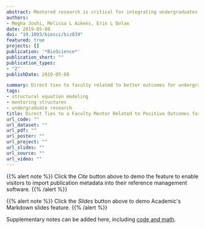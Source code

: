 ```yaml
---
abstract: Mentored research is critical for integrating undergraduates into the scientific community. Undergraduate researchers experience a variety of mentoring structures, including dyads (i.e., direct mentorship by faculty) and triads (i.e., mentorship by graduate or postdoctoral researchers [postgraduates] and faculty). Social capital theory suggests that these structures may offer different resources that differentially benefit undergraduates. To test this, we collected data from a national sample of more than 1,000 undergraduate life science researchers and used structural equation modeling to identify relationships between mentoring structures and indicators of integration into the scientific community. Undergraduates in dyads and triads with direct faculty interactions reported similar levels of science self-efficacy, scientific identity, and scholarly productivity, and higher levels of these outcomes than students in triads lacking faculty interactions. Undergraduates’ career intentions were unrelated to their mentoring structure, and their gains in thinking and working like scientists were higher if they interacted with both postgraduates and faculty.
authors:
- Megha Joshi, Melissa L Aikens, Erin L Dolan
date: 2019-05-08
doi: "10.1093/biosci/biz039"
featured: true
projects: []
publication: '*BioScience*'
publication_short: ""
publication_types:
- "2"
publishDate: 2019-05-08

summary: Direct ties to faculty related to better outcomes for undergraduate life-science researchers. 
tags:
- structural equation modeling
- mentoring structures
- undergraduate research
title: Direct Ties to a Faculty Mentor Related to Positive Outcomes for Undergraduate Researchers
url_code: ""
url_dataset: ""
url_pdf: ""
url_poster: ""
url_project: ""
url_slides: ""
url_source: ""
url_video: ""
---
```


{{% alert note %}}
Click the *Cite* button above to demo the feature to enable visitors to import publication metadata into their reference management software.
{{% /alert %}}

{{% alert note %}}
Click the *Slides* button above to demo Academic's Markdown slides feature.
{{% /alert %}}

Supplementary notes can be added here, including [code and math](https://sourcethemes.com/academic/docs/writing-markdown-latex/).
